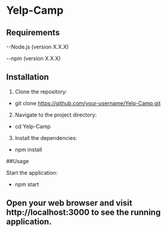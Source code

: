 # Yelp-Camp

## Requirements
--Node.js (version X.X.X)

--npm (version X.X.X)

## Installation
1. Clone the repository:

- git clone https://github.com/your-username/Yelp-Camp.git

2. Navigate to the project directory:

- cd Yelp-Camp

3. Install the dependencies:

- npm install

##Usage

Start the application:

- npm start

## Open your web browser and visit http://localhost:3000 to see the running application.
